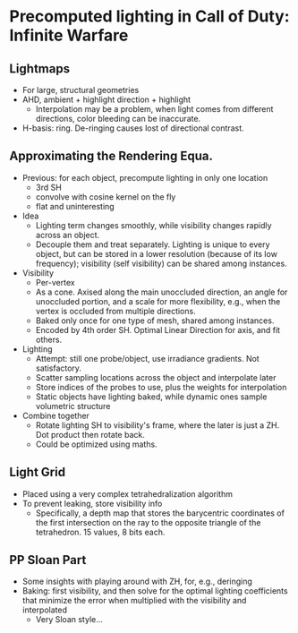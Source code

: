 # Precomputed lighting in Call of Duty: Infinite Warfare

## Lightmaps

- For large, structural geometries
- AHD, ambient + highlight direction + highlight
  - Interpolation may be a problem, when light comes from different directions, color bleeding can be inaccurate.
- H-basis: ring. De-ringing causes lost of directional contrast.


## Approximating the Rendering Equa.

- Previous: for each object, precompute lighting in only one location
  - 3rd SH
  - convolve with cosine kernel on the fly
  - flat and uninteresting
- Idea
  - Lighting term changes smoothly, while visibility changes rapidly across an object.
  - Decouple them and treat separately. Lighting is unique to every object, but can be stored in a lower resolution (because of its low frequency); visibility (self visibility) can be shared among instances.
- Visibility
  - Per-vertex
  - As a cone. Axised along the main unoccluded direction, an angle for unoccluded portion, and a scale for more flexibility, e.g., when the vertex is occluded from multiple directions.
  - Baked only once for one type of mesh, shared among instances.
  - Encoded by 4th order SH. Optimal Linear Direction for axis, and fit others.
- Lighting
  - Attempt: still one probe/object, use irradiance gradients. Not satisfactory.
  - Scatter sampling locations across the object and interpolate later
  - Store indices of the probes to use, plus the weights for interpolation
  - Static objects have lighting baked, while dynamic ones sample volumetric structure
- Combine together
  - Rotate lighting SH to visibility's frame, where the later is just a ZH. Dot product then rotate back.
  - Could be optimized using maths.

## Light Grid

- Placed using a very complex tetrahedralization algorithm
- To prevent leaking, store visibility info
  - Specifically, a depth map that stores the barycentric coordinates of the first intersection on the ray to the opposite triangle of the tetrahedron. 15 values, 8 bits each.

## PP Sloan Part

- Some insights with playing around with ZH, for, e.g., deringing
- Baking: first visibility, and then solve for the optimal lighting coefficients that minimize the error when multiplied with the visibility and interpolated
  - Very Sloan style...